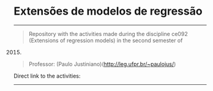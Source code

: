 # Extensões de modelos de regressão

***

> Repository with the activities made during the discipline ce092 (Extensions of regression models) in the second semester of 
2015.

> Professor: (Paulo Justiniano)(http://leg.ufpr.br/~paulojus/)

Direct link to the activities:

***
